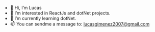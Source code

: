 - 👋 Hi, I’m Lucas
- 👀 I’m interested in ReactJs and dotNet projects.
- 🌱 I’m currently learning dotNet.
- 📫 You can sendme a message to: lucasgimenez2007@gmail.com

<!---
cyberghost2007/cyberghost2007 is a ✨ special ✨ repository because its `README.md` (this file) appears on your GitHub profile.
You can click the Preview link to take a look at your changes.
--->
